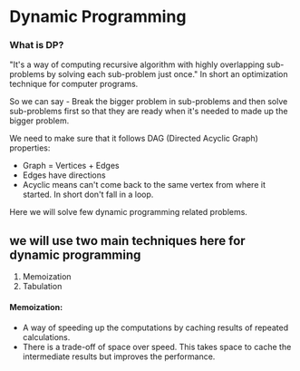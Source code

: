 # Dynamic Programming
### What is DP?
"It's a way of computing recursive algorithm with highly overlapping sub-problems by solving each sub-problem just once." In short an optimization technique for computer programs.

So we can say -
Break the bigger problem in sub-problems and then solve sub-problems first so that they are ready when it's needed to made up the bigger problem.

We need to make sure that it follows DAG (Directed Acyclic Graph) properties:
* Graph = Vertices + Edges
* Edges have directions
* Acyclic means can't come back to the same vertex from where it started. In short don't fall in a loop.

Here we will solve few dynamic programming related problems.

## we will use two main techniques here for dynamic programming
1. Memoization
2. Tabulation

#### Memoization:
* A way of speeding up the computations by caching results of repeated calculations.
* There is a trade-off of space over speed. This takes space to cache the intermediate results but improves the performance.

